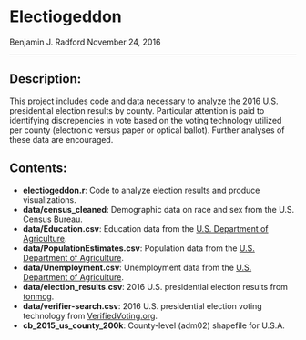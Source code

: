 # Electiogeddon
Benjamin J. Radford
November 24, 2016 

---------

## Description:

This project includes code and data necessary to analyze the 2016 U.S. presidential election results by county. Particular attention is paid to identifying discrepencies in vote based on the voting technology utilized per county (electronic versus paper or optical ballot). Further analyses of these data are encouraged.

## Contents:

* __electiogeddon.r__: Code to analyze election results and produce visualizations.
* __data/census_cleaned__: Demographic data on race and sex from the U.S. Census Bureau.
* __data/Education.csv__: Education data from the [U.S. Department of Agriculture](https://www.ers.usda.gov/data-products/county-level-data-sets/download-data.aspx).
* __data/PopulationEstimates.csv__: Population data from the [U.S. Department of Agriculture](https://www.ers.usda.gov/data-products/county-level-data-sets/download-data.aspx).
* __data/Unemployment.csv__: Unemployment data from the [U.S. Department of Agriculture](https://www.ers.usda.gov/data-products/county-level-data-sets/download-data.aspx).
* __data/election_results.csv__: 2016 U.S. presidential election results from [tonmcg](https://github.com/tonmcg/County_Level_Election_Results_12-16).
* __data/verifier-search.csv__: 2016 U.S. presidential election voting technology from [VerifiedVoting.org](https://www.verifiedvoting.org).
* __cb_2015_us_county_200k__: County-level (adm02) shapefile for U.S.A.
